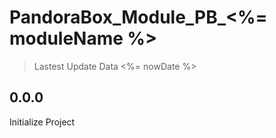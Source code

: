 # PandoraBox_Module_PB_<%= moduleName %>

> Lastest Update Data <%= nowDate %>

## 0.0.0

Initialize Project
